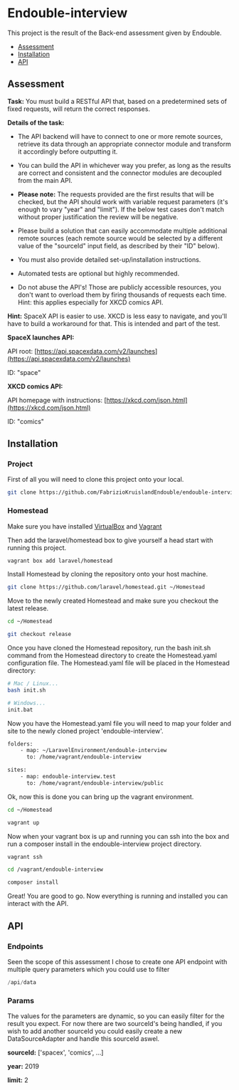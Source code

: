 # Endouble-interview

This project is the result of the Back-end assessment given by Endouble.

- [Assessment](#assessment)
- [Installation](#installation)
- [API](#api)


## Assessment

**Task:** You must build a RESTful API that, based on a predetermined sets of fixed requests, will return the correct responses.

**Details of the task:** 

* The API backend will have to connect to one or more remote sources, retrieve its data through an appropriate connector module and transform it accordingly before outputting it.

* You can build the API in whichever way you prefer, as long as the results are correct and consistent and the connector modules are decoupled from the main API.

* **Please note:** The requests provided are the first results that will be checked, but the API should work with variable request parameters (it's enough to vary "year" and "limit"). If the below test cases don't match without proper justification the review will be negative.

* Please build a solution that can easily accommodate multiple additional remote sources (each remote source would be selected by a different value of the "sourceId" input field, as described by their "ID" below).

* You must also provide detailed set-up/installation instructions.

* Automated tests are optional but highly recommended.

* Do not abuse the API's! Those are publicly accessible resources, you don't want to overload them by firing thousands of requests each time. Hint: this applies especially for XKCD comics API.

**Hint:** SpaceX API is easier to use. XKCD is less easy to navigate, and you'll have to build a workaround for that. This is intended and part of the test.

**SpaceX launches API:**

API root: [https://api.spacexdata.com/v2/launches](https://api.spacexdata.com/v2/launches)

ID: "space"

**XKCD comics API:**
 
API homepage with instructions: [https://xkcd.com/json.html](https://xkcd.com/json.html)

ID: "comics"


## Installation

### Project

First of all you will need to clone this project onto your local.

```bash
git clone https://github.com/FabrizioKruislandEndouble/endouble-interview
```

### Homestead

Make sure you have installed [VirtualBox](https://www.virtualbox.org/wiki/Downloads) and [Vagrant](https://www.vagrantup.com/downloads.html)

Then add the laravel/homestead box to give yourself a head start with running this project.

```bash
vagrant box add laravel/homestead
```

Install Homestead by cloning the repository onto your host machine. 

```bash
git clone https://github.com/laravel/homestead.git ~/Homestead
```
Move to the newly created Homestead and make sure you checkout the latest release.

```bash
cd ~/Homestead
```
```bash
git checkout release
```

Once you have cloned the Homestead repository, run the bash init.sh command from the Homestead directory to create the Homestead.yaml configuration file. The Homestead.yaml file will be placed in the Homestead directory:

```bash
# Mac / Linux...
bash init.sh

# Windows...
init.bat
```

Now you have the Homestead.yaml file you will need to map your folder and site to the newly cloned project 'endouble-interview'.

```bash
folders:
    - map: ~/LaravelEnvironment/endouble-interview
      to: /home/vagrant/endouble-interview

sites:
    - map: endouble-interview.test
      to: /home/vagrant/endouble-interview/public
```

Ok, now this is done you can bring up the vagrant environment. 

```bash
cd ~/Homestead
```

```bash
vagrant up
```

Now when your vagrant box is up and running you can ssh into the box and run a composer install in the endouble-interview project directory.


```bash
vagrant ssh
```

```bash
cd /vagrant/endouble-interview
```

```bash
composer install
```

Great! You are good to go. Now everything is running and installed you can interact with the API.


## API

### Endpoints

Seen the scope of this assessment I chose to create one API endpoint with multiple query parameters which you could use to filter 

```php
/api/data
```

### Params
The values for the parameters are dynamic, so you can easily filter for the result you expect. For now there are two sourceId's being handled, if you wish to add another sourceId you could easily create a new DataSourceAdapter and handle this sourceId aswel.

**sourceId:** ['spacex', 'comics', ...]

**year:** 2019

**limit:** 2

